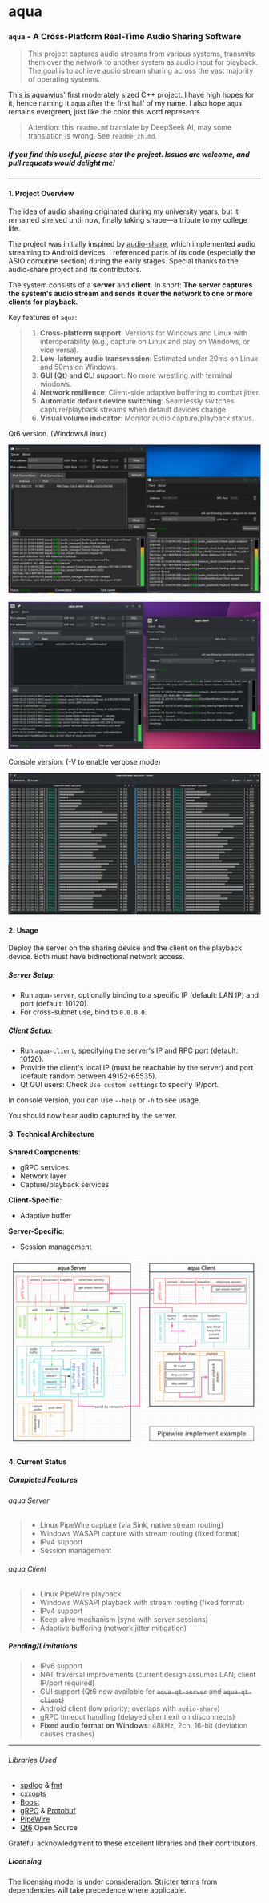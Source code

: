 # aqua

### `aqua` - A Cross-Platform Real-Time Audio Sharing Software

> This project captures audio streams from various systems, transmits them over the network to another system as audio
> input for playback.
> The goal is to achieve audio stream sharing across the vast majority of operating systems.

This is aquawius' first moderately sized C++ project. I have high hopes for it, hence naming it `aqua` after the first
half of my name. I also hope `aqua` remains evergreen, just like the color this word represents.

> Attention: this `readme.md` translate by DeepSeek AI, may some translation is wrong. See `readme_zh.md`.

##### If you find this useful, please star the project. Issues are welcome, and pull requests would delight me!

------

#### 1. Project Overview

The idea of audio sharing originated during my university years, but it remained shelved until now, finally taking
shape—a tribute to my college life.

The project was initially inspired by [audio-share](https://github.com/mkckr0/audio-share), which implemented audio
streaming to Android devices. I referenced parts of its code (especially the ASIO coroutine section) during the early
stages. Special thanks to the audio-share project and its contributors.

The system consists of a **server** and **client**. In short:
**The server captures the system's audio stream and sends it over the network to one or more clients for playback.**

Key features of `aqua`:

> 1. **Cross-platform support**: Versions for Windows and Linux with interoperability (e.g., capture on Linux and play
     on Windows, or vice versa).
> 2. **Low-latency audio transmission**: Estimated under 20ms on Linux and 50ms on Windows.
> 3. **GUI (Qt) and CLI support**: No more wrestling with terminal windows.
> 4. **Network resilience**: Client-side adaptive buffering to combat jitter.
> 5. **Automatic default device switching**: Seamlessly switches capture/playback streams when default devices change.
> 6. **Visual volume indicator**: Monitor audio capture/playback status.

Qt6 version. (Windows/Linux)

![image-20250222210820149](./readme.assets/image-20250222210820149.png)

![image-20250222230917512](./readme.assets/image-20250222230917512.png)

Console version. (-V to enable verbose mode)

![image-20250222232000923](./readme.assets/image-20250222232000923.png)

#### 2. Usage

Deploy the server on the sharing device and the client on the playback device. Both must have bidirectional network
access.

##### Server Setup:

- Run `aqua-server`, optionally binding to a specific IP (default: LAN IP) and port (default: 10120).
- For cross-subnet use, bind to `0.0.0.0`.

##### Client Setup:

- Run `aqua-client`, specifying the server's IP and RPC port (default: 10120).
- Provide the client's local IP (must be reachable by the server) and port (default: random between 49152-65535).
- Qt GUI users: Check `Use custom settings` to specify IP/port.

In console version, you can use `--help` or `-h` to see usage.

You should now hear audio captured by the server.

#### 3. Technical Architecture

**Shared Components**:

- gRPC services
- Network layer
- Capture/playback services

**Client-Specific**:

- Adaptive buffer

**Server-Specific**:

- Session management

![image-20250207211847020](./readme.assets/image-20250207211847020.png)

#### 4. Current Status

##### Completed Features

###### aqua Server

> - Linux PipeWire capture (via Sink, native stream routing)
> - Windows WASAPI capture with stream routing (fixed format)
> - IPv4 support
> - Session management

###### aqua Client

> - Linux PipeWire playback
> - Windows WASAPI playback with stream routing (fixed format)
> - IPv4 support
> - Keep-alive mechanism (sync with server sessions)
> - Adaptive buffering (network jitter mitigation)

##### Pending/Limitations

> - IPv6 support
> - NAT traversal improvements (current design assumes LAN; client IP/port required)
> - ~~GUI support (Qt6 now available for `aqua-qt-server` and `aqua-qt-client`)~~
> - Android client (low priority; overlaps with `audio-share`)
> - gRPC timeout handling (delayed client exit on disconnects)
> - **Fixed audio format on Windows**: 48kHz, 2ch, 16-bit (deviation causes crashes)

------

###### Libraries Used

- [spdlog](https://github.com/gabime/spdlog) & [fmt](https://github.com/fmtlib/fmt)
- [cxxopts](https://github.com/jarro2783/cxxopts)
- [Boost](https://www.boost.org/)
- [gRPC](https://github.com/grpc/grpc) & [Protobuf](https://github.com/protocolbuffers/protobuf)
- [PipeWire](https://www.pipewire.org/)
- [Qt6](https://www.qt.io/) Open Source

Grateful acknowledgment to these excellent libraries and their contributors.

##### Licensing

The licensing model is under consideration. Stricter terms from dependencies will take precedence where applicable.
